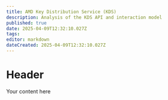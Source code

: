 ```yaml
---
title: AMD Key Distribution Service (KDS)
description: Analysis of the KDS API and interaction model
published: true
date: 2025-04-09T12:32:10.027Z
tags: 
editor: markdown
dateCreated: 2025-04-09T12:32:10.027Z
---
```


# Header
Your content here